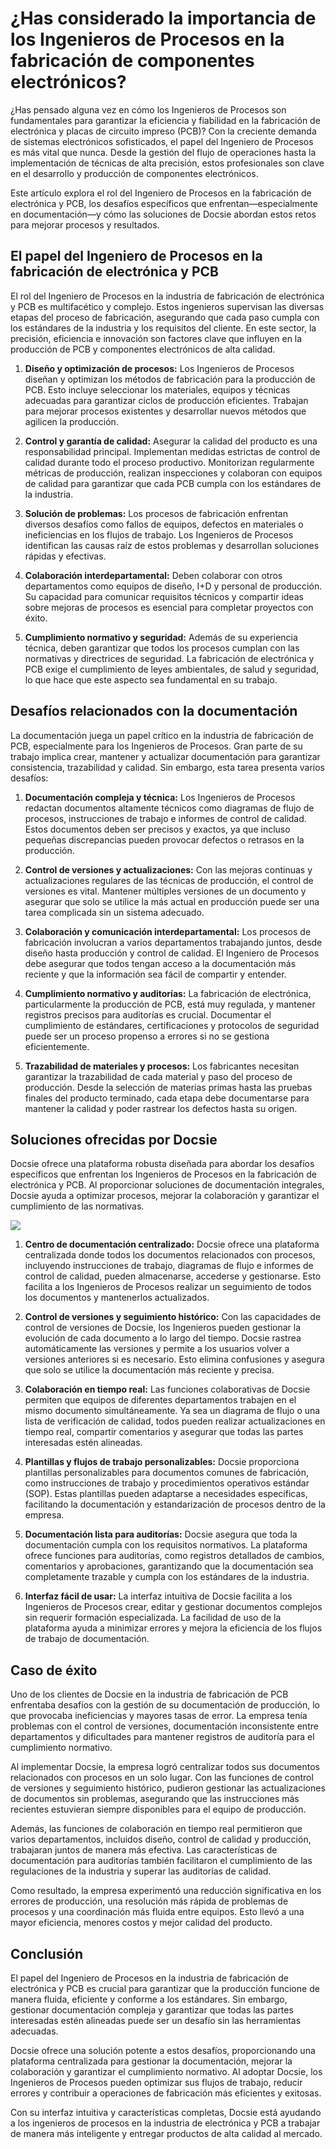 # ¿Has considerado la importancia de los Ingenieros de Procesos en la fabricación de componentes electrónicos?

¿Has pensado alguna vez en cómo los Ingenieros de Procesos son fundamentales para garantizar la eficiencia y fiabilidad en la fabricación de electrónica y placas de circuito impreso (PCB)? Con la creciente demanda de sistemas electrónicos sofisticados, el papel del Ingeniero de Procesos es más vital que nunca. Desde la gestión del flujo de operaciones hasta la implementación de técnicas de alta precisión, estos profesionales son clave en el desarrollo y producción de componentes electrónicos.

Este artículo explora el rol del Ingeniero de Procesos en la fabricación de electrónica y PCB, los desafíos específicos que enfrentan—especialmente en documentación—y cómo las soluciones de Docsie abordan estos retos para mejorar procesos y resultados.

## El papel del Ingeniero de Procesos en la fabricación de electrónica y PCB

El rol del Ingeniero de Procesos en la industria de fabricación de electrónica y PCB es multifacético y complejo. Estos ingenieros supervisan las diversas etapas del proceso de fabricación, asegurando que cada paso cumpla con los estándares de la industria y los requisitos del cliente. En este sector, la precisión, eficiencia e innovación son factores clave que influyen en la producción de PCB y componentes electrónicos de alta calidad.

1. **Diseño y optimización de procesos:** Los Ingenieros de Procesos diseñan y optimizan los métodos de fabricación para la producción de PCB. Esto incluye seleccionar los materiales, equipos y técnicas adecuadas para garantizar ciclos de producción eficientes. Trabajan para mejorar procesos existentes y desarrollar nuevos métodos que agilicen la producción.

2. **Control y garantía de calidad:** Asegurar la calidad del producto es una responsabilidad principal. Implementan medidas estrictas de control de calidad durante todo el proceso productivo. Monitorizan regularmente métricas de producción, realizan inspecciones y colaboran con equipos de calidad para garantizar que cada PCB cumpla con los estándares de la industria.

3. **Solución de problemas:** Los procesos de fabricación enfrentan diversos desafíos como fallos de equipos, defectos en materiales o ineficiencias en los flujos de trabajo. Los Ingenieros de Procesos identifican las causas raíz de estos problemas y desarrollan soluciones rápidas y efectivas.

4. **Colaboración interdepartamental:** Deben colaborar con otros departamentos como equipos de diseño, I+D y personal de producción. Su capacidad para comunicar requisitos técnicos y compartir ideas sobre mejoras de procesos es esencial para completar proyectos con éxito.

5. **Cumplimiento normativo y seguridad:** Además de su experiencia técnica, deben garantizar que todos los procesos cumplan con las normativas y directrices de seguridad. La fabricación de electrónica y PCB exige el cumplimiento de leyes ambientales, de salud y seguridad, lo que hace que este aspecto sea fundamental en su trabajo.

## Desafíos relacionados con la documentación

La documentación juega un papel crítico en la industria de fabricación de PCB, especialmente para los Ingenieros de Procesos. Gran parte de su trabajo implica crear, mantener y actualizar documentación para garantizar consistencia, trazabilidad y calidad. Sin embargo, esta tarea presenta varios desafíos:

1. **Documentación compleja y técnica:** Los Ingenieros de Procesos redactan documentos altamente técnicos como diagramas de flujo de procesos, instrucciones de trabajo e informes de control de calidad. Estos documentos deben ser precisos y exactos, ya que incluso pequeñas discrepancias pueden provocar defectos o retrasos en la producción.

2. **Control de versiones y actualizaciones:** Con las mejoras continuas y actualizaciones regulares de las técnicas de producción, el control de versiones es vital. Mantener múltiples versiones de un documento y asegurar que solo se utilice la más actual en producción puede ser una tarea complicada sin un sistema adecuado.

3. **Colaboración y comunicación interdepartamental:** Los procesos de fabricación involucran a varios departamentos trabajando juntos, desde diseño hasta producción y control de calidad. El Ingeniero de Procesos debe asegurar que todos tengan acceso a la documentación más reciente y que la información sea fácil de compartir y entender.

4. **Cumplimiento normativo y auditorías:** La fabricación de electrónica, particularmente la producción de PCB, está muy regulada, y mantener registros precisos para auditorías es crucial. Documentar el cumplimiento de estándares, certificaciones y protocolos de seguridad puede ser un proceso propenso a errores si no se gestiona eficientemente.

5. **Trazabilidad de materiales y procesos:** Los fabricantes necesitan garantizar la trazabilidad de cada material y paso del proceso de producción. Desde la selección de materias primas hasta las pruebas finales del producto terminado, cada etapa debe documentarse para mantener la calidad y poder rastrear los defectos hasta su origen.

## Soluciones ofrecidas por Docsie

Docsie ofrece una plataforma robusta diseñada para abordar los desafíos específicos que enfrentan los Ingenieros de Procesos en la fabricación de electrónica y PCB. Al proporcionar soluciones de documentación integrales, Docsie ayuda a optimizar procesos, mejorar la colaboración y garantizar el cumplimiento de las normativas.

![](https://cdn.docsie.io/workspace_PxAvC1Uenuc7ad6H3/doc_wn84Jkoc6hIMTO2eE/file_gejSDBalG6XIlaugg/image_28affdea-4c17-8b5d-5089-d055c22576a6.jpg)

1. **Centro de documentación centralizado:** Docsie ofrece una plataforma centralizada donde todos los documentos relacionados con procesos, incluyendo instrucciones de trabajo, diagramas de flujo e informes de control de calidad, pueden almacenarse, accederse y gestionarse. Esto facilita a los Ingenieros de Procesos realizar un seguimiento de todos los documentos y mantenerlos actualizados.

2. **Control de versiones y seguimiento histórico:** Con las capacidades de control de versiones de Docsie, los Ingenieros pueden gestionar la evolución de cada documento a lo largo del tiempo. Docsie rastrea automáticamente las versiones y permite a los usuarios volver a versiones anteriores si es necesario. Esto elimina confusiones y asegura que solo se utilice la documentación más reciente y precisa.

3. **Colaboración en tiempo real:** Las funciones colaborativas de Docsie permiten que equipos de diferentes departamentos trabajen en el mismo documento simultáneamente. Ya sea un diagrama de flujo o una lista de verificación de calidad, todos pueden realizar actualizaciones en tiempo real, compartir comentarios y asegurar que todas las partes interesadas estén alineadas.

4. **Plantillas y flujos de trabajo personalizables:** Docsie proporciona plantillas personalizables para documentos comunes de fabricación, como instrucciones de trabajo y procedimientos operativos estándar (SOP). Estas plantillas pueden adaptarse a necesidades específicas, facilitando la documentación y estandarización de procesos dentro de la empresa.

5. **Documentación lista para auditorías:** Docsie asegura que toda la documentación cumpla con los requisitos normativos. La plataforma ofrece funciones para auditorías, como registros detallados de cambios, comentarios y aprobaciones, garantizando que la documentación sea completamente trazable y cumpla con los estándares de la industria.

6. **Interfaz fácil de usar:** La interfaz intuitiva de Docsie facilita a los Ingenieros de Procesos crear, editar y gestionar documentos complejos sin requerir formación especializada. La facilidad de uso de la plataforma ayuda a minimizar errores y mejora la eficiencia de los flujos de trabajo de documentación.

## Caso de éxito

Uno de los clientes de Docsie en la industria de fabricación de PCB enfrentaba desafíos con la gestión de su documentación de producción, lo que provocaba ineficiencias y mayores tasas de error. La empresa tenía problemas con el control de versiones, documentación inconsistente entre departamentos y dificultades para mantener registros de auditoría para el cumplimiento normativo.

Al implementar Docsie, la empresa logró centralizar todos sus documentos relacionados con procesos en un solo lugar. Con las funciones de control de versiones y seguimiento histórico, pudieron gestionar las actualizaciones de documentos sin problemas, asegurando que las instrucciones más recientes estuvieran siempre disponibles para el equipo de producción.

Además, las funciones de colaboración en tiempo real permitieron que varios departamentos, incluidos diseño, control de calidad y producción, trabajaran juntos de manera más efectiva. Las características de documentación para auditorías también facilitaron el cumplimiento de las regulaciones de la industria y superar las auditorías de calidad.

Como resultado, la empresa experimentó una reducción significativa en los errores de producción, una resolución más rápida de problemas de procesos y una coordinación más fluida entre equipos. Esto llevó a una mayor eficiencia, menores costos y mejor calidad del producto.

## Conclusión

El papel del Ingeniero de Procesos en la industria de fabricación de electrónica y PCB es crucial para garantizar que la producción funcione de manera fluida, eficiente y conforme a los estándares. Sin embargo, gestionar documentación compleja y garantizar que todas las partes interesadas estén alineadas puede ser un desafío sin las herramientas adecuadas.

Docsie ofrece una solución potente a estos desafíos, proporcionando una plataforma centralizada para gestionar la documentación, mejorar la colaboración y garantizar el cumplimiento normativo. Al adoptar Docsie, los Ingenieros de Procesos pueden optimizar sus flujos de trabajo, reducir errores y contribuir a operaciones de fabricación más eficientes y exitosas.

Con su interfaz intuitiva y características completas, Docsie está ayudando a los ingenieros de procesos en la industria de electrónica y PCB a trabajar de manera más inteligente y entregar productos de alta calidad al mercado.